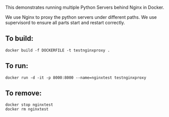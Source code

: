 This demonstrates running multiple Python Servers behind Nginx in Docker.

We use Nginx to proxy the python servers under different paths.
We use supervisord to ensure all parts start and restart correctly.

## To build:
```docker build -f DOCKERFILE -t testnginxproxy .```
## To run:
```docker run -d -it -p 8000:8000 --name=nginxtest testnginxproxy```

## To remove:
```
docker stop nginxtest
docker rm nginxtest
```
